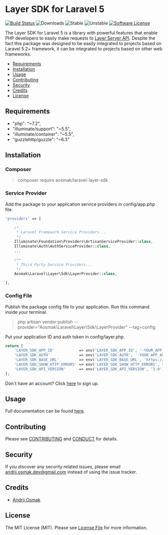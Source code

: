 # Layer SDK for Laravel 5

[![Build Status](https://travis-ci.org/andriiosmak/laravel-layer-sdk.svg)](https://travis-ci.org/andriiosmak/laravel-layer-sdk)
![Downloads][ico-downloads]
![Stable][ico-stable]
![Unstable][ico-unstable]
[![Software License][ico-license]](LICENSE.md)

The Layer SDK for Laravel 5 is a library with powerful features that enable PHP developers to easily make requests to [Layer Server API](https://docs.layer.com/reference/server_api/introduction). Despite the fact this package was designed to be easily integrated to projects based on Laravel 5.2+ framework, it can be integrated to projects based on other web frameworks.

- [Requirements](#requirements)
- [Installation](#installation)
- [Usage](#usage)
- [Contributing](#contributing)
- [Security](#security)
- [Credits](#credits)
- [License](#license)

## Requirements

* "php": "~7.2",
* "illuminate/support": "~5.5",
* "illuminate/container": "~5.5",
* "guzzlehttp/guzzle": "~6.3"

## Installation

### Composer

> composer require aosmak/laravel-layer-sdk

### Service Provider

Add the package to your application service providers in config/app.php file.

``` php
'providers' => [

    /*
     * Laravel Framework Service Providers...
     */
    Illuminate\Foundation\Providers\ArtisanServiceProvider::class,
    Illuminate\Auth\AuthServiceProvider::class,
    ...

    /**
     * Third Party Service Providers...
     */
    Aosmak\Laravel\Layer\Sdk\LayerProvider::class,

],
```

### Config File

Publish the package config file to your application. Run this command inside your terminal.

> php artisan vendor:publish --provider="Aosmak\Laravel\Layer\Sdk\LayerProvider" --tag=config

Put your application ID and auth token in config/layer.php.

``` php
return [
    'LAYER_SDK_APP_ID'           => env('LAYER_SDK_APP_ID', '-YOUR_APP_ID-'),
    'LAYER_SDK_AUTH'             => env('LAYER_SDK_AUTH', '-YOUR_APP_AUTH_TOKEN-'),
    'LAYER_SDK_BASE_URL'         => env('LAYER_SDK_BASE_URL', 'https://api.layer.com/apps/'),
    'LAYER_SDK_SHOW_HTTP_ERRORS' => env('LAYER_SDK_SHOW_HTTP_ERRORS', false),
    'LAYER_SDK_API_VERSION'      => env('LAYER_SDK_API_VERSION', '3.0')
];
```
Don`t have an account? Click [here](https://dashboard.layer.com/login) to sign up.

## Usage

Full documentation can be found [here](https://github.com/andriiosmak/laravel-layer-sdk/wiki).

## Contributing

Please see [CONTRIBUTING](CONTRIBUTING.md) and [CONDUCT](CONDUCT.md) for details.

## Security

If you discover any security related issues, please email andrii.osmak.dev@gmail.com instead of using the issue tracker.

## Credits

- [Andrii Osmak][link-author]

## License

The MIT License (MIT). Please see [License File](LICENSE.md) for more information.

[link-author]: https://github.com/andriiosmak
[ico-license]: https://img.shields.io/badge/license-MIT-brightgreen.svg
[ico-downloads]: https://img.shields.io/packagist/dt/aosmak/laravel-layer-sdk.svg
[ico-stable]: https://poser.pugx.org/aosmak/laravel-layer-sdk/v/stable.svg
[ico-unstable]: https://poser.pugx.org/aosmak/laravel-layer-sdk/v/unstable.svg